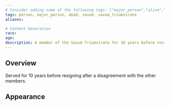 ```yaml
---
# Consider adding some of the following tags: ["major_person","alive","dead"]
tags: person, major_person, dead, saxum, saxum_triumvirate
aliases:

# Content Generation
race:
age:
description: A member of the Saxum Triumvirate for 10 years before resigning after a disagreement with the other members.
---
```

## Overview
Served for 10 years before resigning after a disagreement with the other members.
## Appearance
